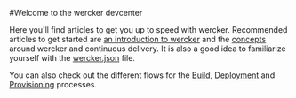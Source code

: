 #Welcome to the wercker devcenter

Here you'll find articles to get you up to speed with wercker. Recommended articles to get started are [an introduction to wercker](/articles/introduction-wercker) and the [concepts](/articles/concepts) around wercker and continuous delivery. It is also a good idea to familiarize yourself with the [wercker.json](/articles/werckerjson) file.

You can also check out the different flows for the [Build](/articles/build), [Deployment](/articles/deployment) and [Provisioning](/articles/provisioning) processes.